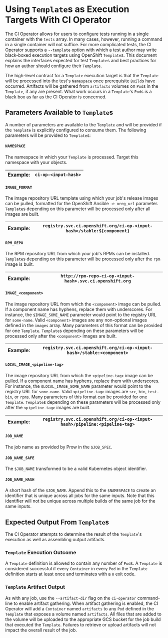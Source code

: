 # Using `Template`s as Execution Targets With CI Operator

The CI Operator allows for users to configure tests running in a single container
with the `tests` array. In many cases, however, running a command in a single
container will not suffice. For more complicated tests, the CI Operator supports
a `--template` option with which a test author may write black-boxed execution
targets using OpenShift `Template`s. This document explains the interfaces expected
for test `Template`s and best practices for how an author should configure their
`Template`.

The high-level contract for a `Template` execution target is that the `Template`
will be processed into the test's `Namespace` once prerequisite `Build`s have
occurred. Artifacts will be gathered from `artifacts` volumes on `Pod`s in
the `Template`, if any are present. What work occurs in a `Template`'s `Pod`s is
a black box as far as the CI Operator is concerned.

## Parameters Available to `Template`s

A number of parameters are available to the `Template` and will be provided if
the `Template` is explicitly configured to consume them. The following parameters
will be provided to `Template`s:

#### `NAMESPACE`
The namespace in which your `Template` is processed. Target this namespace with
your objects.

| Example: | `ci-op-<input-hash>` |
| - | - |

#### `IMAGE_FORMAT`
The image repository URL template using which your job's release images can
be pulled, formatted for the OpenShift Ansible `-e oreg_url` parameter.
`Template`s depending on this parameter will be processed only after all
images are built.

| Example: | `registry.svc.ci.openshift.org/ci-op-<input-hash>/stable:${component}` |
| - | - |

#### `RPM_REPO`
The RPM repository URL from which your job's RPMs can be installed.
`Template`s depending on this parameter will be processed only after the
`rpm` image is built.

| Example: | `http://rpm-repo-ci-op-<input-hash>.svc.ci.openshift.org` |
| - | - |

#### `IMAGE_<component>`
The image repository URL from which the `<component>` image can be pulled.
If a component name has hyphens, replace them with underscores. For instance,
the `$IMAGE_SOME_NAME` parameter would point to the registry URL for `some-name`.
Valid `<component>` images are any non-optional images defined in the `images`
array. Many parameters of this format can be provided for one `Template`.
`Template`s depending on these parameters will be processed only after the
`<component>` images are built.

| Example: | `registry.svc.ci.openshift.org/ci-op-<input-hash>/stable:<component>` |
| - | - |

#### `LOCAL_IMAGE_<pipeline-tag>`
The image repository URL from which the `<pipeline-tag>` image can be pulled.
If a component name has hyphens, replace them with underscores. For instance,
the `$LOCAL_IMAGE_SOME_NAME` parameter would point to the registry URL for
`some-name`. Valid `<pipeline-tag>` images are `src`, `bin`, `test-bin`, or
`rpms`. Many parameters of this format can be provided for one `Template`.
`Template`s depending on these parameters will be processed only after the
`<pipeline-tag>` images are built.

| Example: | `registry.svc.ci.openshift.org/ci-op-<input-hash>/pipeline:<pipeline-tag>` |
| - | - |

#### `JOB_NAME`
The job name as provided by Prow in the `$JOB_SPEC`.

#### `JOB_NAME_SAFE`
The `$JOB_NAME` transformed to be a valid Kubernetes object identifier.

#### `JOB_NAME_HASH`
A short hash of the `$JOB_NAME`. Append this to the `$NAMESPACE` to create an
identifier that is unique across all jobs for the same inputs. Note that this
identifier will not be unique across multiple builds of the same job for the
same inputs.

## Expected Output From `Template`s

The CI Operator attempts to determine the result of the `Template`'s execution
as well as assembling output artifacts.

### `Template` Execution Outcome

A `Template` definition is allowed to contain any number of `Pod`s. A `Template`
is considered successful if every `Container` in every `Pod` in the `Template`
definition starts at least once and terminates with a `0` exit code.

### `Template` Artifact Output

As with any job, use the `--artifact-dir` flag on the `ci-operator` command-line
to enable artifact gathering. When artifact gathering is enabled, the CI Operator
will add a `Container` named `artifacts` to any `Pod` defined in the `Template`
that exposes a volume named `artifacts`. All files that are added to the volume
will be uploaded to the appropriate GCS bucket for the job build that executed
the `Template`. Failures to retrieve or upload artifacts will not impact the
overall result of the job.